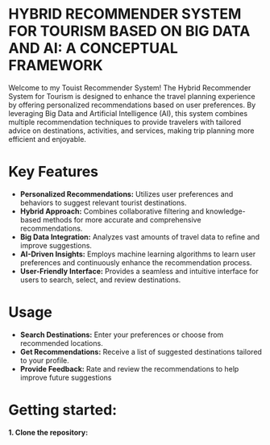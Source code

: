 # HYBRID RECOMMENDER SYSTEM FOR TOURISM BASED ON BIG DATA AND AI: A CONCEPTUAL FRAMEWORK
Welcome to my Touist Recommender System! The Hybrid Recommender System for Tourism is designed to enhance the travel planning experience by offering personalized recommendations based on user preferences. By leveraging Big Data and Artificial Intelligence (AI), this system combines multiple recommendation techniques to provide travelers with tailored advice on destinations, activities, and services, making trip planning more efficient and enjoyable.

# Key Features
* **Personalized Recommendations:** Utilizes user preferences and behaviors to suggest relevant tourist destinations.
* **Hybrid Approach:** Combines collaborative filtering and knowledge-based methods for more accurate and comprehensive recommendations.
* **Big Data Integration:** Analyzes vast amounts of travel data to refine and improve suggestions.
* **AI-Driven Insights:** Employs machine learning algorithms to learn user preferences and continuously enhance the recommendation process.
* **User-Friendly Interface:** Provides a seamless and intuitive interface for users to search, select, and review destinations.

# Usage
* **Search Destinations:** Enter your preferences or choose from recommended locations.
* **Get Recommendations:** Receive a list of suggested destinations tailored to your profile.
* **Provide Feedback:** Rate and review the recommendations to help improve future suggestions

# Getting started:

  **1. Clone the repository:**
